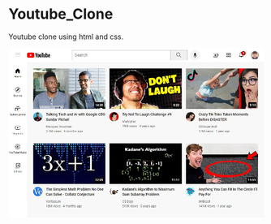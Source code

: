 # Youtube_Clone
Youtube clone using html and css.



<img src="https://github.com/R0HAN44/Youtube_Clone/blob/master/src/yt_clone.png" alt="Alt text" title="Optional title">
